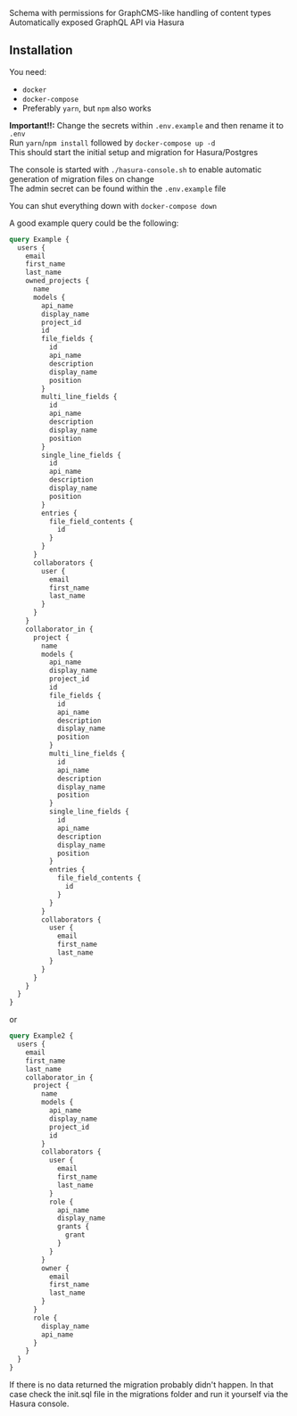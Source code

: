 Schema with permissions for GraphCMS-like handling of content types  
Automatically exposed GraphQL API via Hasura

## Installation

You need:

- `docker`
- `docker-compose`
- Preferably `yarn`, but `npm` also works

**Important!!:** Change the secrets within `.env.example` and then rename it to `.env`  
Run `yarn`/`npm install` followed by `docker-compose up -d`  
This should start the initial setup and migration for Hasura/Postgres

The console is started with `./hasura-console.sh` to enable automatic generation of migration files on change  
The admin secret can be found within the `.env.example` file

You can shut everything down with `docker-compose down`

A good example query could be the following:
```graphql
query Example {
  users {
    email
    first_name
    last_name
    owned_projects {
      name
      models {
        api_name
        display_name
        project_id
        id
        file_fields {
          id
          api_name
          description
          display_name
          position
        }
        multi_line_fields {
          id
          api_name
          description
          display_name
          position
        }
        single_line_fields {
          id
          api_name
          description
          display_name
          position
        }
        entries {
          file_field_contents {
            id
          }
        }
      }
      collaborators {
        user {
          email
          first_name
          last_name
        }
      }
    }
    collaborator_in {
      project {
        name
        models {
          api_name
          display_name
          project_id
          id
          file_fields {
            id
            api_name
            description
            display_name
            position
          }
          multi_line_fields {
            id
            api_name
            description
            display_name
            position
          }
          single_line_fields {
            id
            api_name
            description
            display_name
            position
          }
          entries {
            file_field_contents {
              id
            }
          }
        }
        collaborators {
          user {
            email
            first_name
            last_name
          }
        }
      }
    }
  }
}
```

or

```graphql
query Example2 {
  users {
    email
    first_name
    last_name
    collaborator_in {
      project {
        name
        models {
          api_name
          display_name
          project_id
          id
        }
        collaborators {
          user {
            email
            first_name
            last_name
          }
          role {
            api_name
            display_name
            grants {
              grant
            }
          }
        }
        owner {
          email
          first_name
          last_name
        }
      }
      role {
        display_name
        api_name
      }
    }
  }
}
```

If there is no data returned the migration probably didn't happen. In that case check the init.sql file in the migrations folder and run it yourself via the Hasura console.
